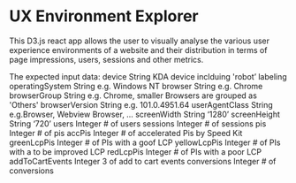 # UX Environment Explorer

This D3.js react app allows the user to visually analyse the various user experience environments of a website and their distribution in terms of page impressions, users, sessions and other metrics.

The expected input data: 
device	String	KDA device inclduing 'robot’ labeling
operatingSystem	String	e.g. Windows NT
browser	String	e.g. Chrome
browserGroup	String	e.g. Chrome, smaller Browsers are grouped as 'Others'
browserVersion	String	e.g. 101.0.4951.64
userAgentClass	String	e.g.Browser, Webview Browser, …
screenWidth	String	‘1280’
screenHeight	String	‘720’
users	Integer	# of users
sessions	Integer	# of sessions
pis	Integer	# of pis
accPis	Integer	# of accelerated Pis by Speed Kit
greenLcpPis	Integer	# of PIs with a goof LCP
yellowLcpPis	Integer	# of PIs with a to be improved LCP
redLcpPis	Integer	# of PIs with a poor LCP
addToCartEvents	Integer	3 of add to cart events
conversions	Integer	# of conversions